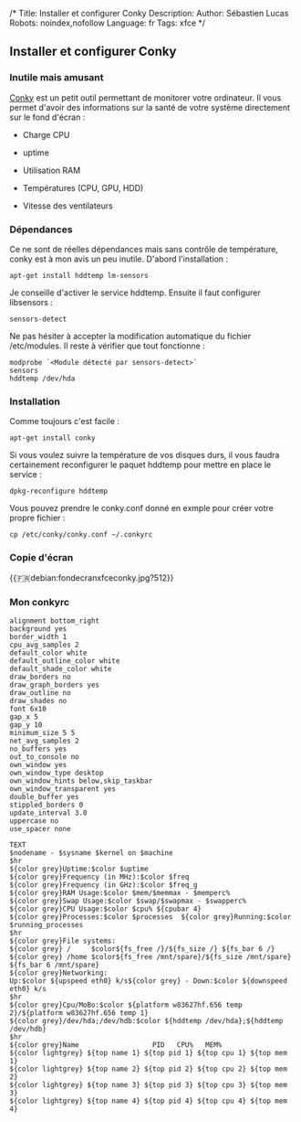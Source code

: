/*
Title: Installer et configurer Conky
Description: 
Author: Sébastien Lucas
Robots: noindex,nofollow
Language: fr
Tags: xfce
*/
## Installer et configurer Conky

### Inutile mais amusant
[Conky](http://conky.sourceforge.net/) est un petit outil permettant de monitorer votre ordinateur. Il vous permet d'avoir des informations sur la santé de votre système directement sur le fond d'écran :

*	Charge CPU 

*	uptime

*	Utilisation RAM 

*	Températures (CPU, GPU, HDD)

*	Vitesse des ventilateurs
### Dépendances

Ce ne sont de réelles dépendances mais sans contrôle de température, conky est à mon avis un peu inutile.
D'abord l'installation :

```
apt-get install hddtemp lm-sensors
```

Je conseille d'activer le service hddtemp. Ensuite il faut configurer libsensors :

```
sensors-detect
```

Ne pas hésiter à accepter la modification automatique du fichier /etc/modules. Il reste à vérifier que tout fonctionne :

```
modprobe `<Module détecté par sensors-detect>`
sensors
hddtemp /dev/hda
```

### Installation

Comme toujours c'est facile :

```
apt-get install conky
```

Si vous voulez suivre la température de vos disques durs, il vous faudra certainement reconfigurer le paquet hddtemp pour mettre en place le service :

```
dpkg-reconfigure hddtemp
```

Vous pouvez prendre le conky.conf donné en exmple pour créer votre propre fichier :

```
cp /etc/conky/conky.conf ~/.conkyrc
```

### Copie d'écran

{{:fr:debian:fondecranxfceconky.jpg?512}}
### Mon conkyrc

```-
alignment bottom_right
background yes
border_width 1
cpu_avg_samples 2
default_color white
default_outline_color white
default_shade_color white
draw_borders no
draw_graph_borders yes
draw_outline no
draw_shades no
font 6x10
gap_x 5
gap_y 10
minimum_size 5 5
net_avg_samples 2
no_buffers yes
out_to_console no
own_window yes
own_window_type desktop
own_window_hints below,skip_taskbar
own_window_transparent yes
double_buffer yes
stippled_borders 0
update_interval 3.0
uppercase no
use_spacer none

TEXT
$nodename - $sysname $kernel on $machine
$hr
${color grey}Uptime:$color $uptime
${color grey}Frequency (in MHz):$color $freq
${color grey}Frequency (in GHz):$color $freq_g
${color grey}RAM Usage:$color $mem/$memmax - $memperc%
${color grey}Swap Usage:$color $swap/$swapmax - $swapperc%
${color grey}CPU Usage:$color $cpu% ${cpubar 4}
${color grey}Processes:$color $processes  ${color grey}Running:$color $running_processes
$hr
${color grey}File systems:
${color grey} /     $color${fs_free /}/${fs_size /} ${fs_bar 6 /}
${color grey} /home $color${fs_free /mnt/spare}/${fs_size /mnt/spare} ${fs_bar 6 /mnt/spare}
${color grey}Networking:
Up:$color ${upspeed eth0} k/s${color grey} - Down:$color ${downspeed eth0} k/s
$hr
${color grey}Cpu/MoBo:$color ${platform w83627hf.656 temp 2}/${platform w83627hf.656 temp 1}
${color grey}/dev/hda;/dev/hdb:$color ${hddtemp /dev/hda};${hddtemp /dev/hdb}
$hr
${color grey}Name                  PID   CPU%   MEM%
${color lightgrey} ${top name 1} ${top pid 1} ${top cpu 1} ${top mem 1}
${color lightgrey} ${top name 2} ${top pid 2} ${top cpu 2} ${top mem 2}
${color lightgrey} ${top name 3} ${top pid 3} ${top cpu 3} ${top mem 3}
${color lightgrey} ${top name 4} ${top pid 4} ${top cpu 4} ${top mem 4}
```

